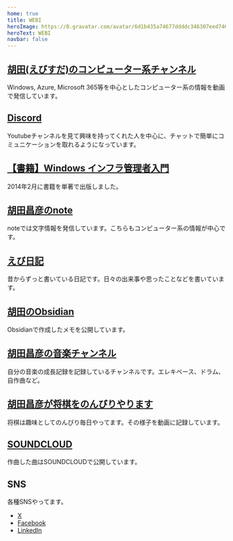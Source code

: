```yaml
---
home: true
title: WEBI
heroImage: https://0.gravatar.com/avatar/6d1b435a74677ddddc346307eed74660e1ba04f2ddaea5cb821e2ae39f413df0?s=400&d=mm
heroText: WEBI
navbar: false
---
```


## [胡田(えびすだ)のコンピューター系チャンネル](https://www.youtube.com/@ebibibi)

Windows, Azure, Microsoft 365等を中心としたコンピューター系の情報を動画で発信しています。

## [Discord](https://discord.gg/h9eVunUEyU)

Youtubeチャンネルを見て興味を持ってくれた人を中心に、チャットで簡単にコミュニケーションを取れるようになっています。

## [【書籍】Windows インフラ管理者入門](https://amzn.to/3PvYqWG)
2014年2月に書籍を単著で出版しました。

## [胡田昌彦のnote](https://note.com/ebibibi)
noteでは文字情報を発信しています。こちらもコンピューター系の情報が中心です。

## [えび日記](https://diary.ebisuda.net)

昔からずっと書いている日記です。日々の出来事や思ったことなどを書いています。

## [胡田のObsidian](https://obsidian.ebisuda.net)

Obsidianで作成したメモを公開しています。

## [胡田昌彦の音楽チャンネル](https://www.youtube.com/channel/UCgKek_Bu1t_gJ83ABfLBwBQ)

自分の音楽の成長記録を記録しているチャンネルです。エレキベース、ドラム、自作曲など。

## [胡田昌彦が将棋をのんびりやります](https://www.youtube.com/channel/UCb2h5Jqh3SWOVwV8AUUgPpw)

将棋は趣味としてのんびり毎日やってます。その様子を動画に記録しています。

## [SOUNDCLOUD](https://soundcloud.com/masahiko-ebisuda)

作曲した曲はSOUNDCLOUDで公開しています。

## SNS

各種SNSやってます。
- [X](https://x.com/ebi)
- [Facebook](https://www.facebook.com/masahiko.ebisuda/)
- [LinkedIn](https://www.linkedin.com/in/masahiko-ebisuda-8ab1712a/)
